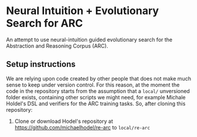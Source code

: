 # Neural Intuition + Evolutionary Search for ARC
An attempt to use neural-intuition guided evolutionary search for the Abstraction and Reasoning Corpus (ARC).

## Setup instructions
We are relying upon code created by other people that does not make much sense to keep under version control. For this reason, at the moment the code in the repository starts from the assumption that a `local/` unversioned folder exists, containing other scripts we might need, for example Michale Holdel's DSL and verifiers for the ARC training tasks. So, after cloning this repository:
1. Clone or download Hodel's repository at https://github.com/michaelhodel/re-arc to `local/re-arc`  

